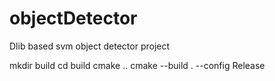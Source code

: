 # objectDetector
Dlib based svm object detector project

mkdir build 
cd build 
cmake ..
cmake --build . --config Release
